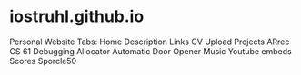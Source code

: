 # iostruhl.github.io
Personal Website
Tabs:
	Home
		Description
		Links
	CV
		Upload
	Projects
		ARrec
		CS 61 Debugging Allocator
		Automatic Door Opener
	Music
		Youtube embeds
		Scores
	Sporcle50
